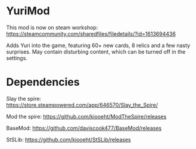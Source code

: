 # YuriMod

This mod is now on steam workshop: https://steamcommunity.com/sharedfiles/filedetails/?id=1613694436

Adds Yuri into the game, featuring 60+ new cards, 8 relics and a few nasty surprises. May contain disturbing content, which can be turned off in the settings.

# Dependencies

Slay the spire: https://store.steampowered.com/app/646570/Slay_the_Spire/

Mod the spire: https://github.com/kiooeht/ModTheSpire/releases

BaseMod: https://github.com/daviscook477/BaseMod/releases

StSLib: https://github.com/kiooeht/StSLib/releases
